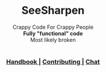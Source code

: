 <h1 align="center">SeeSharpen</h1>

<div align="center">
  Crappy Code For Crappy People
</div>
<div align="center">
  <strong>Fully "functional" code</strong>
</div>
<div align="center">
  Most likely broken
</div>

<br />

<div align="center">
  <h3>
    <a href="https://github.com/TeamUtils/.github/project/Handbook.md">
      Handbook
    </a>
    <span> | </span>
    <a href="https://github.com/TeamUtils/.github/project/github/CONTRIBUTING.md">
      Contributing
    </a>
    <span> | </span>
    <a href="https://web.libera.chat/?channel=#teamutils">
      Chat
    </a>
  </h3>
</div>
